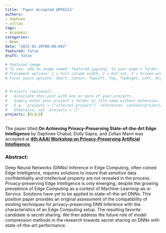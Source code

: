 ```yaml
---
title: 'Paper Accepted @PPAI23'
authors:
- daphnee
- zoltan
tags:
- Academic
categories:
- News
date: "2023-01-20T00:00:00Z"
featured: false
draft: false

# Featured image
# To use, add an image named `featured.jpg/png` to your page's folder.
# Placement options: 1 = Full column width, 2 = Out-set, 3 = Screen-width
# Focal point options: Smart, Center, TopLeft, Top, TopRight, Left, Right, BottomLeft, Bottom, BottomRight


# Projects (optional).
#   Associate this post with one or more of your projects.
#   Simply enter your project's folder or file name without extension.
#   E.g. `projects = ["internal-project"]` references `content/project/deep-learning/index.md`.
#   Otherwise, set `projects = []`.
projects: [DL4LD]
---
```



<p>The paper titled <b>On Achieving Privacy-Preserving State-of-the-Art Edge Intelligence</b> by Daphnee Chabal, Dolly Sapra, 
and Zoltan Mann was accepted at <a 
href="https://aaai-ppai23.github.io"><b>4th AAAI Workshop on Privacy-Preserving Artificial Intelligence</b></a>.
</p>
<h3>Abstract:</h3>
<p>Deep Neural Networks (DNNs) Inference in Edge Computing, often coined Edge Intelligence, requires solutions to insure that 
sensitive data confidentiality and intellectual property are not revealed in the process. Privacy-preserving Edge Intelligence 
is only emerging, despite the growing prevalence of Edge Computing as a context of Machine-Learning-as-a-Service. Solutions have 
yet to be applied to state-of-the-art DNNs. This position paper provides an original assessment of the compatibility of existing 
techniques for privacy-preserving DNN Inference with the characteristics of an Edge Computing setup. The resulting favorite 
candidate is secret sharing. We then address the future role of model compression methods in the research towards secret sharing 
on DNNs with state-of-the-art performance.</p>

